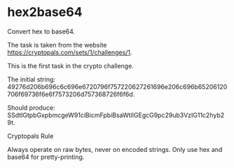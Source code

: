 # hex2base64
Convert hex to base64.

The task is taken from the website https://cryptopals.com/sets/1/challenges/1.

This is the first task in the crypto challenge.

The initial string: 49276d206b696c6c696e6720796f757220627261696e206c696b65206120706f69736f6e6f7573206d757368726f6f6d.

Should produce: SSdtIGtpbGxpbmcgeW91ciBicmFpbiBsaWtlIGEgcG9pc29ub3VzIG11c2hyb29t.

Cryptopals Rule

Always operate on raw bytes, never on encoded strings. Only use hex and base64 for pretty-printing.
